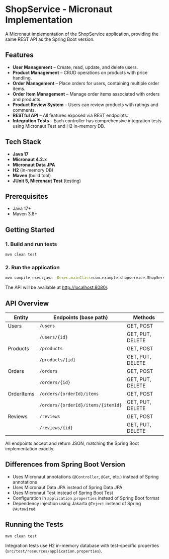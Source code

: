 # ShopService - Micronaut Implementation

A Micronaut implementation of the ShopService application, providing the same REST API as the Spring Boot version.

## Features

- **User Management** – Create, read, update, and delete users.
- **Product Management** – CRUD operations on products with price handling.
- **Order Management** – Place orders for users, containing multiple order items.
- **Order Item Management** – Manage order items associated with orders and products.
- **Product Review System** – Users can review products with ratings and comments.
- **RESTful API** – All features exposed via REST endpoints.
- **Integration Tests** – Each controller has comprehensive integration tests using Micronaut Test and H2 in-memory DB.

## Tech Stack

- **Java 17**
- **Micronaut 4.2.x**
- **Micronaut Data JPA**
- **H2** (in-memory DB)
- **Maven** (build tool)
- **JUnit 5, Micronaut Test** (testing)

## Prerequisites

- Java 17+
- Maven 3.8+

## Getting Started

### 1. Build and run tests

```sh
mvn clean test
```

### 2. Run the application

```sh
mvn compile exec:java -Dexec.mainClass=com.example.shopservice.ShopServiceApplication
```

The API will be available at [http://localhost:8080/](http://localhost:8080/).

## API Overview

| Entity     | Endpoints (base path)     | Methods             |
|------------|--------------------------|---------------------|
| Users      | `/users`                 | GET, POST           |
|            | `/users/{id}`            | GET, PUT, DELETE    |
| Products   | `/products`              | GET, POST           |
|            | `/products/{id}`         | GET, PUT, DELETE    |
| Orders     | `/orders`                | GET, POST           |
|            | `/orders/{id}`           | GET, PUT, DELETE    |
| OrderItems | `/orders/{orderId}/items`| GET, POST           |
|            | `/orders/{orderId}/items/{itemId}` | GET, PUT, DELETE |
| Reviews    | `/reviews`               | GET, POST           |
|            | `/reviews/{id}`          | GET, PUT, DELETE    |

All endpoints accept and return JSON, matching the Spring Boot implementation exactly.

## Differences from Spring Boot Version

- Uses Micronaut annotations (`@Controller`, `@Get`, etc.) instead of Spring annotations
- Uses Micronaut Data JPA instead of Spring Data JPA  
- Uses Micronaut Test instead of Spring Boot Test
- Configuration in `application.properties` instead of Spring Boot format
- Dependency injection using Jakarta `@Inject` instead of Spring `@Autowired`

## Running the Tests

```sh
mvn clean test
```

Integration tests use H2 in-memory database with test-specific properties (`src/test/resources/application.properties`).